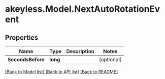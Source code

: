 # akeyless.Model.NextAutoRotationEvent

## Properties

Name | Type | Description | Notes
------------ | ------------- | ------------- | -------------
**SecondsBefore** | **long** |  | [optional] 

[[Back to Model list]](../README.md#documentation-for-models) [[Back to API list]](../README.md#documentation-for-api-endpoints) [[Back to README]](../README.md)

